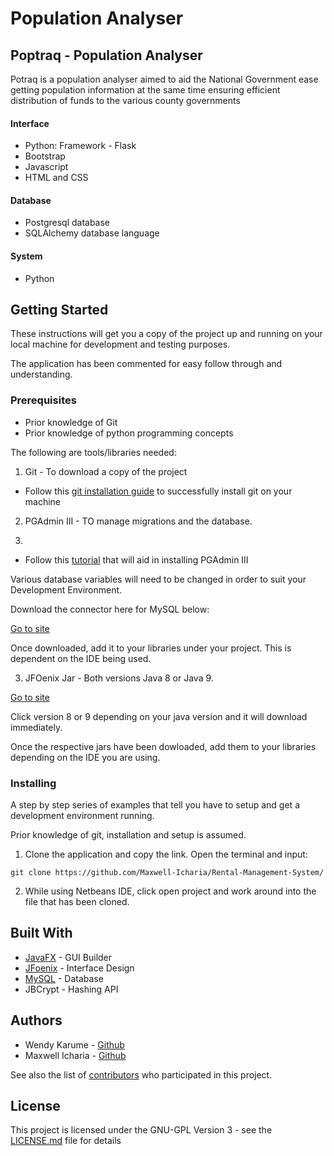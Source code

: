 # Population Analyser
## Poptraq - Population Analyser

Potraq is a population analyser aimed to aid the National Government ease
getting population information at the same time ensuring efficient distribution of funds to 
the various county governments


#### Interface


- Python: Framework - Flask
- Bootstrap
- Javascript
- HTML and CSS


#### Database


- Postgresql database
- SQLAlchemy database language


#### System


- Python

## Getting Started


These instructions will get you a copy of the project up and running on 
your local machine for development and testing purposes.


The application has been commented for easy follow through and 
understanding.


### Prerequisites


- Prior knowledge of Git
- Prior knowledge of python programming concepts


The following are tools/libraries needed:


1. Git - To download a copy of the project


- Follow this [git installation guide](https://git-scm.com/book/en/v2/Getting-Started-Installing-Git) to 
successfully install git on your machine


2. PGAdmin III - TO manage migrations and the database.


3. 

- Follow this [tutorial](https://www.pgadmin.org/download/) that will aid in installing PGAdmin III


Various database variables will need to be changed in order to suit your 
Development Environment.


Download the connector here for MySQL below:


[Go to site](https://dev.mysql.com/downloads/connector/j/)


Once downloaded, add it to your libraries under your project. This is 
dependent on the IDE being used.


3. JFOenix Jar - Both versions Java 8 or Java 9.


[Go to site](https://github.com/jfoenixadmin/JFoenix)


Click version 8 or 9 depending on your java version 
and it will download immediately.


Once the respective jars have been dowloaded, add them to your libraries 
depending on the IDE you are using.


### Installing


A step by step series of examples that tell you have to setup and get a 
development environment running.


Prior knowledge of git, installation and setup is assumed.


1. Clone the application and copy the link. Open the terminal and input: 


```
git clone https://github.com/Maxwell-Icharia/Rental-Management-System/
```


2. While using Netbeans IDE, click open project and work around into the 
file that has been cloned.


## Built With


* [JavaFX](https://docs.oracle.com/javafx/2/overview/jfxpub-overview.htm) - GUI Builder
* [JFoenix](https://github.com/jfoenixadmin/JFoenix) - Interface Design
* [MySQL](https://www.mysql.com/) - Database
* JBCrypt - Hashing API


## Authors


- Wendy Karume - [Github](https://github.com/wendykarume)
- Maxwell Icharia - [Github](https://github.com/Maxwell-Icharia)


See also the list of [contributors](https://github.com/Maxwell-Icharia/Rental-Management-System/graphs/contributors) who participated in this project.


## License


This project is licensed under the GNU-GPL Version 3 - see the 
[LICENSE.md](LICENSE) file for details


